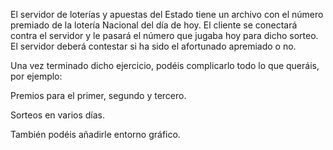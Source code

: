 El servidor de loterías y apuestas del Estado tiene un archivo con el número premiado de la lotería Nacional del día de hoy. El cliente se conectará contra el servidor y le pasará el número que jugaba hoy para dicho sorteo. El servidor deberá contestar si ha sido el afortunado apremiado o no.

Una vez terminado dicho ejercicio, podéis complicarlo todo lo que queráis, por ejemplo:

Premios para el primer, segundo y tercero.

Sorteos en varios días.

También podéis añadirle entorno gráfico.